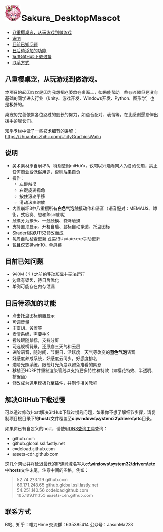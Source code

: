 # <img src="README.assets/icon.png" alt="icon" style="zoom:50%;" />Sakura_DesktopMascot

- [八重樱桌宠，从玩游戏到做游戏](#八重樱桌宠从玩游戏到做游戏)
- [说明](#说明)
- [目前已知问题](#目前已知问题)
- [日后待添加的功能](#日后待添加的功能)
- [解决GitHub下载过慢](#解决GitHub下载过慢)
- [联系方式](#联系方式)

## 八重樱桌宠，从玩游戏到做游戏。

本项目的起因仅仅是因为我想把老婆放在桌面上，如果能帮助一些有兴趣但是没有基础的同学进入行业（Unity、游戏开发、Windows开发、Python、图形学）也是极好的。

桌宠的完善依靠各位路过的舰长的努力，如语音配对、表情等，在此感谢愿意伸出援手的舰长们。

知乎专栏中做了一些技术细节的讲解：https://zhuanlan.zhihu.com/UnityGraphicsWaifu

## 说明
- 美术素材来自崩坏3，特别感谢miHoYo，仅可以兴趣和同人为目的使用，禁止任何商业或低俗用途，否则后果自负
- 操作：
  - 左键触摸
  - 右键旋转视角
  - 按住滚轮平移
  - 滑动滚轮缩放
- 内置崩坏3中八重樱所有**白色气泡**触摸动作和语音（语音配对：MEMAUS、蹲街，式寂寞、想和陈sir啵嘴）
- 触摸分为摸头、一般触摸、特殊触摸
- 支持置顶显示、开机自启、鼠标自动穿透、托盘图标
- Shader根据UTS2修改而成
- 每周自动检查更新,或运行Update.exe手动更新
- 暂且仅支持win10、单屏幕

## 目前已知问题
- 960M ( ? ) 之前的移动版显卡无法运行
- 边缘有锯齿，待日后优化
- 单例可能存在内存泄漏

## 日后待添加的功能
- 点击托盘图标前置显示
- 可调音量
- 丰富UI、设置等
- 表情系统，需要手K
- 视线跟随鼠标，支持分屏
- 可选舰桥背景，还原崩三天气和云层
- 进阶语音，随时间、节假日、活跃度、天气等改变的**蓝色气泡**语音
- 好感度养成系统，好感度云同步，好感度排名
- 进阶光照系统，限制灯光角度以避免难看的阴影
- 移植至HDRP并重制渲染管线以支持更多特性和特效（如樱花特效、半透明、抗锯齿）
- 修改成为通用模板乃至插件，并制作相关教程

## 解决GitHub下载过慢

可以通过修改Host解决GitHub下载过慢的问题，如果你不想了解细节步骤，请复制项目根目录下的**hosts**文件覆盖至**c:\windows\system32\drivers\etc**目录。

如果你已有自定义的host，请使用[DNS查询工具](http://tool.chinaz.com/dns/?type=1&amp;host=github.com&amp;ip=)查询：

- github.com
- github.global.ssl.fastly.net
- codeload.github.com
- assets-cdn.github.com

这几个网址并将延迟最低的IP连同域名写入**c:\windows\system32\drivers\etc**中**hosts**文件末尾，注意中间的空格，例如：

> 52.74.223.119  github.com  
> 69.171.248.65 github.global.ssl.fastly.net  
> 54.251.140.56 codeload.github.com  
> 185.199.111.153 assets-cdn.github.com

## 联系方式

B站、知乎：喵刀Hime
交流群：635385414
公众号：JasonMa233
